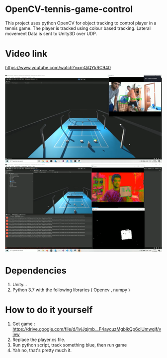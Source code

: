# OpenCV-tennis-game-control
This project uses python OpenCV for object tracking to control player in a tennis game. The player is tracked using colour based tracking. Lateral movement Data is sent to Unity3D over UDP. <br>

# Video link
https://www.youtube.com/watch?v=mQiQYkRC940 

![](media/Screenshot%20_47.png)<br>
![](media/Screenshot%20_48.png)<br>

# Dependencies
1) Unity... <br>
2) Python 3.7 with the following libraries ( Opencv , numpy )<br>

# How to do it yourself
1) Get game : https://drive.google.com/file/d/1vjJqjmb__F4aycuzMgblkQp6clUmwgjf/view <br>
2) Replace the player.cs file.<br>
3) Run python script, track something blue, then run game<br>
4) Yah no, that's pretty much it.<br>
